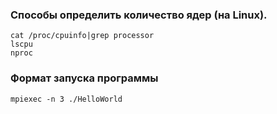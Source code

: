 ### Способы определить количество ядер (на Linux).

```
cat /proc/cpuinfo|grep processor
lscpu
nproc
```

### Формат запуска программы

```
mpiexec -n 3 ./HelloWorld
```